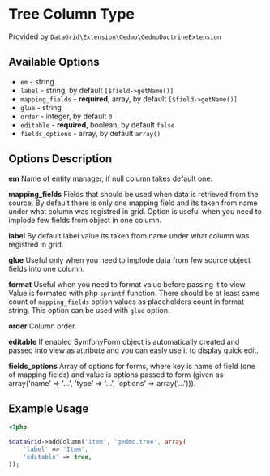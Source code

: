 # Tree Column Type #

Provided by ``DataGrid\Extension\Gedmo\GedmoDoctrineExtension``

## Available Options ##

* ``em`` - string
* ``label`` - string, by default ``[$field->getName()]``
* ``mapping_fields`` - **required**, array, by default ``[$field->getName()]``
* ``glue`` - string
* ``order`` - integer, by default ``0``
* ``editable`` - **required**, boolean, by default ``false``
* ``fields_options`` - array, by default ``array()``

## Options Description ##

**em** Name of entity manager, if null column takes default one.

**mapping_fields** Fields that should be used when data is retrieved from the source. By default there is only one mapping 
field and its taken from name under what column was registred in grid. 
Option is useful when you need to implode few fields from object in one column. 

**label** By default label value its taken from name under what column was registred in grid. 

**glue** Useful only when you need to implode data from few source object fields into one column.

**format** Useful when you need to format value before passing it to view. Value is formated with php ``sprintf`` function. There should be at least same count of ``mapping_fields`` option 
values as placeholders count in format string. This option can be used with ``glue`` option.

**order** Column order.

**editable** If enabled SymfonyForm object is automatically created and passed into view as attribute and you can easly use it to display quick edit.

**fields_options** Array of options for forms, where key is name of field (one of mapping fields) and value is options passed to form
(given as array('name' => '...', 'type' => '...', 'options' => array('...'))).

## Example Usage ##

``` php
<?php

$dataGrid->addColumn('item', 'gedmo.tree', array(
    'label' => 'Item', 
    'editable' => true,
));

```